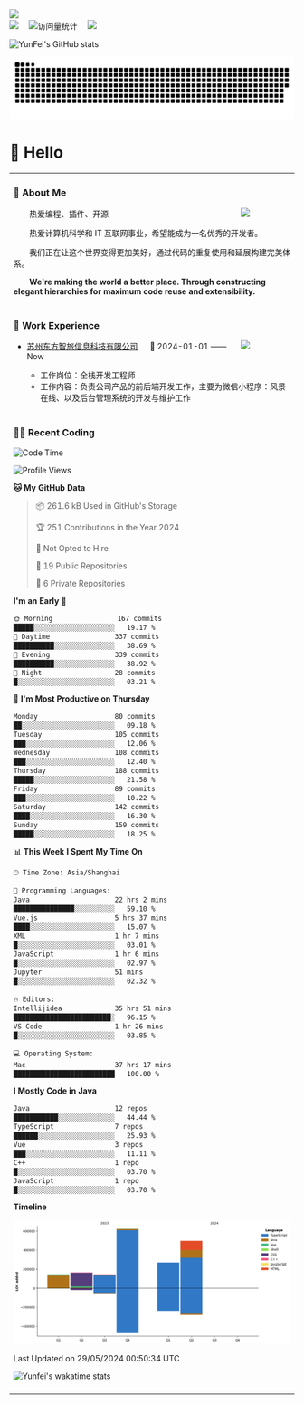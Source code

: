   <!-- dynamic typing effect 动态打字效果 -->
  <div>
    <a href="http://yunfei.plus">
      <img src="https://readme-typing-svg.demolab.com?font=Fira+Code&pause=1000&width=435&lines=console.log(%22Hello%2C%20World%22);祝您今天愉快!&center=true&size=27" />
    </a>
  </div>

  <div>
    <a href="http://yunfei.plus/"><img src="https://img.shields.io/badge/Website-博客-8c36db" /></a>&emsp;
    <!-- visitor -->
    <img src="https://komarev.com/ghpvc/?username=yunfeidog&label=Views&color=orange&style=flat" alt="访问量统计" />&emsp;
    <!-- wakatime -->    
    <a href="https://wakatime.com/@yunfeidog"><img src="https://wakatime.com/badge/user/42d0678c-368b-448b-9a77-5d21c5b55352.svg" /></a>
  </div>

![YunFei's GitHub stats](https://github-readme-stats.vercel.app/api?username=yunfeidog)

![snake](./dist/github-contribution-grid-snake.svg)

#  🙋 Hello

<table>


<tr><td>

### 🤺 About Me

<img align="right" width="88" src="https://cdn.jsdelivr.net/gh/yunfeidog/yunfeidog/assets/images/jobs.png" />

<p>&emsp;&emsp;热爱编程、插件、开源</p>
<p>&emsp;&emsp;热爱计算机科学和 IT 互联网事业，希望能成为一名优秀的开发者。</p>
<p>&emsp;&emsp;我们正在让这个世界变得更加美好，通过代码的重复使用和延展构建完美体系。</p>
<p>&emsp;&emsp;<strong>We're making the world a better place. Through constructing elegant hierarchies for maximum code reuse and extensibility.</strong></p>

</td></tr> 

<tr><td>

### 🏢 Work Experience

<img align="right" width="88" src="https://cdn.jsdelivr.net/gh/yunfeidog/yunfeidog/assets/images/yuanze.png" />

- [苏州东方智旅信息科技有限公司](http://www.leyoobao.com/) &emsp; 📌 2024-01-01 —— Now

    - 工作岗位：全栈开发工程师
    - 工作内容：负责公司产品的前后端开发工作，主要为微信小程序：风景在线、以及后台管理系统的开发与维护工作


</td></tr>

<tr><td>

### 👩‍💻 Recent Coding
<!--START_SECTION:waka-->
![Code Time](http://img.shields.io/badge/Code%20Time-1%2C168%20hrs%2024%20mins-blue)

![Profile Views](http://img.shields.io/badge/Profile%20Views-25-blue)

**🐱 My GitHub Data** 

> 📦 261.6 kB Used in GitHub's Storage 
 > 
> 🏆 251 Contributions in the Year 2024
 > 
> 🚫 Not Opted to Hire
 > 
> 📜 19 Public Repositories 
 > 
> 🔑 6 Private Repositories 
 > 
**I'm an Early 🐤** 

```text
🌞 Morning                167 commits         █████░░░░░░░░░░░░░░░░░░░░   19.17 % 
🌆 Daytime                337 commits         ██████████░░░░░░░░░░░░░░░   38.69 % 
🌃 Evening                339 commits         ██████████░░░░░░░░░░░░░░░   38.92 % 
🌙 Night                  28 commits          █░░░░░░░░░░░░░░░░░░░░░░░░   03.21 % 
```
📅 **I'm Most Productive on Thursday** 

```text
Monday                   80 commits          ██░░░░░░░░░░░░░░░░░░░░░░░   09.18 % 
Tuesday                  105 commits         ███░░░░░░░░░░░░░░░░░░░░░░   12.06 % 
Wednesday                108 commits         ███░░░░░░░░░░░░░░░░░░░░░░   12.40 % 
Thursday                 188 commits         █████░░░░░░░░░░░░░░░░░░░░   21.58 % 
Friday                   89 commits          ███░░░░░░░░░░░░░░░░░░░░░░   10.22 % 
Saturday                 142 commits         ████░░░░░░░░░░░░░░░░░░░░░   16.30 % 
Sunday                   159 commits         █████░░░░░░░░░░░░░░░░░░░░   18.25 % 
```


📊 **This Week I Spent My Time On** 

```text
🕑︎ Time Zone: Asia/Shanghai

💬 Programming Languages: 
Java                     22 hrs 2 mins       ███████████████░░░░░░░░░░   59.10 % 
Vue.js                   5 hrs 37 mins       ████░░░░░░░░░░░░░░░░░░░░░   15.07 % 
XML                      1 hr 7 mins         █░░░░░░░░░░░░░░░░░░░░░░░░   03.01 % 
JavaScript               1 hr 6 mins         █░░░░░░░░░░░░░░░░░░░░░░░░   02.97 % 
Jupyter                  51 mins             █░░░░░░░░░░░░░░░░░░░░░░░░   02.32 % 

🔥 Editors: 
Intellijidea             35 hrs 51 mins      ████████████████████████░   96.15 % 
VS Code                  1 hr 26 mins        █░░░░░░░░░░░░░░░░░░░░░░░░   03.85 % 

💻 Operating System: 
Mac                      37 hrs 17 mins      █████████████████████████   100.00 % 
```

**I Mostly Code in Java** 

```text
Java                     12 repos            ███████████░░░░░░░░░░░░░░   44.44 % 
TypeScript               7 repos             ██████░░░░░░░░░░░░░░░░░░░   25.93 % 
Vue                      3 repos             ███░░░░░░░░░░░░░░░░░░░░░░   11.11 % 
C++                      1 repo              █░░░░░░░░░░░░░░░░░░░░░░░░   03.70 % 
JavaScript               1 repo              █░░░░░░░░░░░░░░░░░░░░░░░░   03.70 % 
```



**Timeline**

![Lines of Code chart](https://raw.githubusercontent.com/yunfeidog/yunfeidog/main/assets/bar_graph.png)


 Last Updated on 29/05/2024 00:50:34 UTC
<!--END_SECTION:waka-->

![Yunfei's wakatime stats](https://github-readme-stats.vercel.app/api/wakatime?username=yunfeidog)

</td></tr>




<tr><td>

